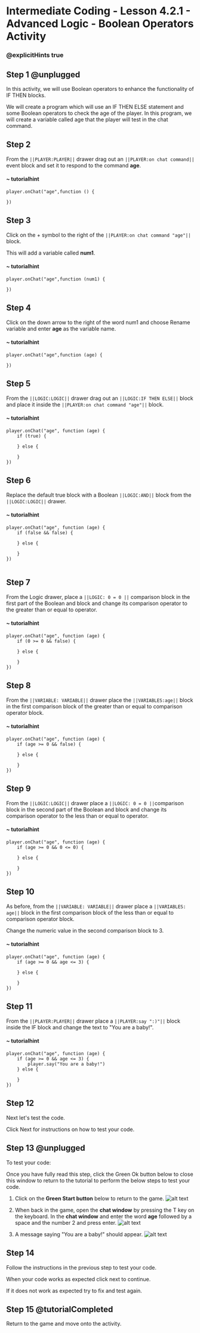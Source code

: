 # Intermediate Coding - Lesson 4.2.1 - Advanced Logic - Boolean Operators Activity

### @explicitHints true

## Step 1 @unplugged
In this activity, we will use Boolean operators to enhance the functionality of IF THEN blocks.

We will create a program which will use an IF THEN ELSE statement and some Boolean operators to check the age of the player. 
In this program, we will create a variable called age that the player will test in the chat command. 



## Step 2
From the ``||PLAYER:PLAYER||`` drawer drag out an ``||PLAYER:on chat command||`` event block and set it to respond to the command **age**.
#### ~ tutorialhint
```blocks
player.onChat("age",function () {
 
})

```
## Step 3
Click on the + symbol to the right of the ``||PLAYER:on chat command "age"||`` block.

This will add a variable called **num1**.
#### ~ tutorialhint
```blocks 
player.onChat("age",function (num1) {
	
})

```

## Step 4
Click on the down arrow to the right of the word num1 and choose Rename variable and enter **age** as the variable name.
#### ~ tutorialhint
```blocks 
player.onChat("age",function (age) {
	
})

```
## Step 5
From the ``||LOGIC:LOGIC||`` drawer drag out an ``||LOGIC:IF THEN ELSE||`` block and place it inside the ``||PLAYER:on chat command "age"||`` block.
#### ~ tutorialhint
```blocks 
player.onChat("age", function (age) {
    if (true) {
    	
    } else {
    	
    }
})

```

## Step 6
Replace the default true block with a Boolean ``||LOGIC:AND||`` block from the ``||LOGIC:LOGIC||`` drawer.
#### ~ tutorialhint
```blocks 
player.onChat("age", function (age) {
    if (false && false) {
    	
    } else {
    	
    }
})


```

## Step 7
From the Logic drawer, place a ``||LOGIC: 0 = 0 ||`` comparison block in the first part of the Boolean and block and change its comparison operator to the greater than or equal to operator.
#### ~ tutorialhint
```blocks 
player.onChat("age", function (age) {
    if (0 >= 0 && false) {
    	
    } else {
    	
    }
})
```

## Step 8
From the ``||VARIABLE: VARIABLE||`` drawer place the ``||VARIABLES:age||`` block in the first comparison block of the greater than or equal to comparison operator block.


#### ~ tutorialhint
```blocks 
player.onChat("age", function (age) {
    if (age >= 0 && false) {
    	
    } else {
    	
    }
})
```
## Step 9
From the ``||LOGIC:LOGIC||`` drawer place a ``||LOGIC: 0 = 0 ||``comparison block in the second part of the Boolean and block and change its comparison operator to the less than or equal to operator.

#### ~ tutorialhint
```blocks 
player.onChat("age", function (age) {
    if (age >= 0 && 0 <= 0) {
    	
    } else {
    	
    }
})
```

## Step 10
As before, from the ``||VARIABLE: VARIABLE||`` drawer place a ``||VARIABLES: age||`` block in the first comparison block of the less than or equal to comparison operator block.

Change the numeric value in the second comparison block to 3.
#### ~ tutorialhint
```blocks 
player.onChat("age", function (age) {
    if (age >= 0 && age <= 3) {
    	
    } else {
    	
    }
})
```

## Step 11
From the ``||PLAYER:PLAYER||`` drawer place a ``||PLAYER:say ":)"||`` block inside the IF block and change the text to "You are a baby!".

#### ~ tutorialhint
```blocks 
player.onChat("age", function (age) {
    if (age >= 0 && age <= 3) {
        player.say("You are a baby!")
    } else {
    	
    }
})
```
## Step 12
Next let's test the code.

Click Next for instructions on how to test your code.

## Step 13 @unplugged
To test your code:

Once you have fully read this step, click the Green Ok button below to close this window to return to the tutorial to perform the below steps to test your code.

1. Click on the **Green Start button** below to return to the game.
![alt text](https://intermediatev3.codingcredentials.com/Lesson2/2.1.1/images/2.jpg?raw=true "Start")


2. When back in the game, open the **chat window** by pressing the T key on the keyboard. In the **chat window** and enter the word **age** followed by a space and the number 2 and press enter.
![alt text](https://intermediatev3.codingcredentials.com/Lesson4/4.2.1/images/1.jpg?raw=true "Test")

3. A message saying "You are a baby!" should appear.
![alt text](https://intermediatev3.codingcredentials.com/Lesson4/4.2.1/images/2.jpg?raw=true "Test")


## Step 14
Follow the instructions in the previous step to test your code.

When your code works as expected click next to continue.

If it does not work as expected try to fix and test again.

## Step 15 @tutorialCompleted
Return to the game and move onto the activity.


